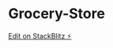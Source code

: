 # Grocery-Store

[Edit on StackBlitz ⚡️](https://stackblitz.com/edit/vue3-vite-typescript-starter-wjrl2u)